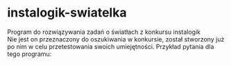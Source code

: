 # instalogik-swiatelka
Program do rozwiązywania zadań o światłach z konkursu instalogik<br>
Nie jest on przeznaczony do oszukiwania w konkursie, został stworzony już po nim w celu przetestowania swoich umiejętności.
Przykład pytania dla tego programu:
